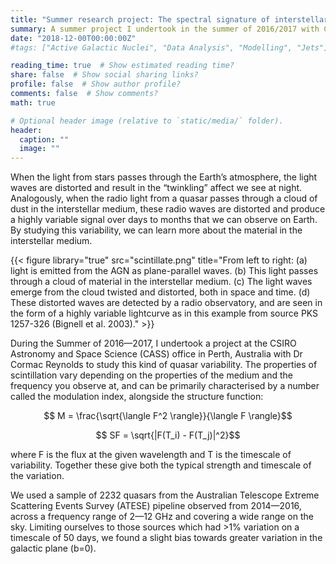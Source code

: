 ```yaml
---
title: "Summer research project: The spectral signature of interstellar scintillation"
summary: A summer project I undertook in the summer of 2016/2017 with CSIRO in Perth, WA.
date: "2018-12-00T00:00:00Z"
#tags: ["Active Galactic Nuclei", "Data Analysis", "Modelling", "Jets"]

reading_time: true  # Show estimated reading time?
share: false  # Show social sharing links?
profile: false  # Show author profile?
comments: false  # Show comments?
math: true

# Optional header image (relative to `static/media/` folder).
header:
  caption: ""
  image: ""
---
```


When the light from stars passes through the Earth’s atmosphere, the light waves are distorted and result in the “twinkling” affect we see at night. Analogously, when the radio light from a quasar passes through a cloud of dust in the interstellar medium, these radio waves are distorted and produce a highly variable signal over days to months that we can observe on Earth. By studying this variability, we can learn more about the material in the interstellar medium.

{{< figure library="true" src="scintillate.png" title="From left to right: (a) light is emitted from the AGN as plane-parallel waves. (b) This light passes through a cloud of material in the interstellar medium. (c) The light waves emerge from the cloud twisted and distorted, both in space and time. (d) These distorted waves are detected by a radio observatory, and are seen in the form of a highly variable lightcurve as in this example from source PKS 1257-326 (Bignell et al. 2003)." >}}

During the Summer of 2016—2017, I undertook a project at the CSIRO Astronomy and Space Science (CASS) office in Perth, Australia with Dr Cormac Reynolds to study this kind of quasar variability. The properties of scintillation vary depending on the properties of the medium and the frequency you observe at, and can be primarily characterised by a number called the modulation index, alongside the structure function:

$$ M = \frac{\sqrt{\langle F^2 \rangle}}{\langle F \rangle}$$

$$ SF = \sqrt{|F(T_i) - F(T_j)|^2}$$

where F is the flux at the given wavelength and T is the timescale of variability. Together these give both the typical strength and timescale of the variation. 

We used a sample of 2232 quasars from the Australian Telescope Extreme Scattering Events Survey (ATESE) pipeline observed from 2014—2016, across a frequency range of 2—12 GHz and covering a wide range on the sky. Limiting ourselves to those sources which had >1% variation on a timescale of 50 days, we found a slight bias towards greater variation in the galactic plane (b=0).


